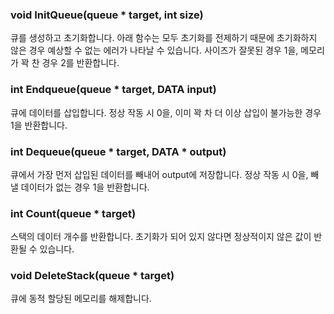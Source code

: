 ### void InitQueue(queue * target, int size)
큐를 생성하고 초기화합니다. 아래 함수는 모두 초기화를 전제하기 때문에 초기화하지 않은 경우 예상할 수 없는 에러가 나타날 수 있습니다.
사이즈가 잘못된 경우 1을, 메모리가 꽉 찬 경우 2를 반환합니다.

### int Endqueue(queue * target, DATA input)
큐에 데이터를 삽입합니다. 정상 작동 시 0을, 이미 꽉 차 더 이상 삽입이 불가능한 경우 1을 반환합니다.

### int Dequeue(queue * target, DATA * output)
큐에서 가장 먼저 삽입된 데이터를 빼내어 output에 저장합니다. 정상 작동 시 0을, 빼낼 데이터가 없는 경우 1을 반환합니다.

### int Count(queue * target)
스택의 데이터 개수를 반환합니다. 초기화가 되어 있지 않다면 정상적이지 않은 값이 반환될 수 있습니다.

### void DeleteStack(queue * target)
큐에 동적 할당된 메모리를 해제합니다.
